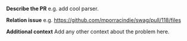 **Describe the PR**
e.g. add cool parser.

**Relation issue**
e.g. https://github.com/mporracindie/swag/pull/118/files

**Additional context**
Add any other context about the problem here.
